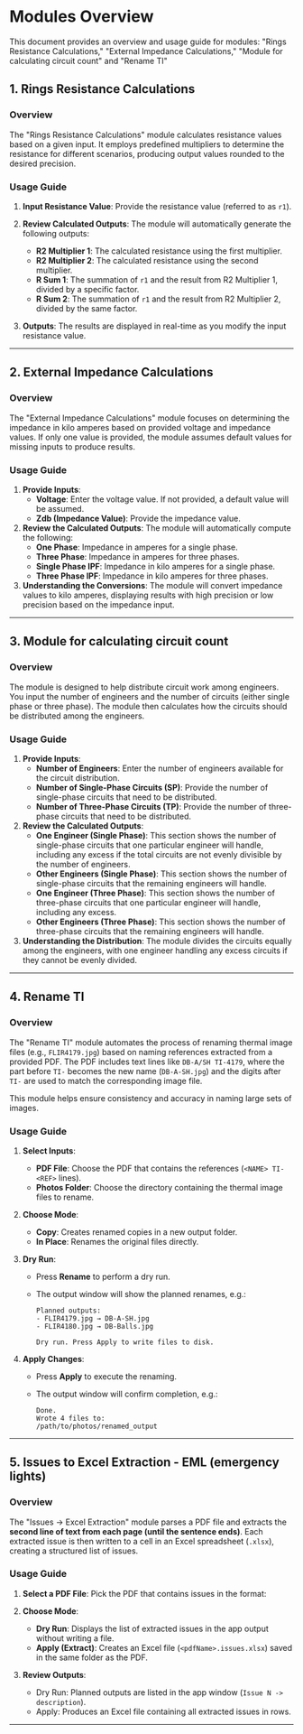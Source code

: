 # Modules Overview

This document provides an overview and usage guide for modules: "Rings Resistance Calculations," "External Impedance Calculations," "Module for calculating circuit count" and "Rename TI"

## 1. Rings Resistance Calculations

### Overview

The "Rings Resistance Calculations" module calculates resistance values based on a given input. It employs predefined multipliers to determine the resistance for different scenarios, producing output values rounded to the desired precision.

### Usage Guide

1. **Input Resistance Value**: Provide the resistance value (referred to as `r1`).
2. **Review Calculated Outputs**: The module will automatically generate the following outputs:
   - **R2 Multiplier 1**: The calculated resistance using the first multiplier.
   - **R2 Multiplier 2**: The calculated resistance using the second multiplier.
   - **R Sum 1**: The summation of `r1` and the result from R2 Multiplier 1, divided by a specific factor.
   - **R Sum 2**: The summation of `r1` and the result from R2 Multiplier 2, divided by the same factor.

3. **Outputs**: The results are displayed in real-time as you modify the input resistance value.

---

## 2. External Impedance Calculations

### Overview

The "External Impedance Calculations" module focuses on determining the impedance in kilo amperes based on provided voltage and impedance values. If only one value is provided, the module assumes default values for missing inputs to produce results.

### Usage Guide

1. **Provide Inputs**:
   - **Voltage**: Enter the voltage value. If not provided, a default value will be assumed.
   - **Zdb (Impedance Value)**: Provide the impedance value.
2. **Review the Calculated Outputs**: The module will automatically compute the following:
   - **One Phase**: Impedance in amperes for a single phase.
   - **Three Phase**: Impedance in amperes for three phases.
   - **Single Phase IPF**: Impedance in kilo amperes for a single phase.
   - **Three Phase IPF**: Impedance in kilo amperes for three phases.
3. **Understanding the Conversions**: The module will convert impedance values to kilo amperes, displaying results with high precision or low precision based on the impedance input.

---

## 3. Module for calculating circuit count

### Overview

The module is designed to help distribute circuit work among engineers. You input the number of engineers and the number of circuits (either single phase or three phase). The module then calculates how the circuits should be distributed among the engineers.

### Usage Guide

1. **Provide Inputs**:
   - **Number of Engineers**: Enter the number of engineers available for the circuit distribution.
   - **Number of Single-Phase Circuits (SP)**: Provide the number of single-phase circuits that need to be distributed.
   - **Number of Three-Phase Circuits (TP)**: Provide the number of three-phase circuits that need to be distributed.
2. **Review the Calculated Outputs**:
   - **One Engineer (Single Phase)**: This section shows the number of single-phase circuits that one particular engineer will handle, including any excess if the total circuits are not evenly divisible by the number of engineers.
   - **Other Engineers (Single Phase)**: This section shows the number of single-phase circuits that the remaining engineers will handle.
   - **One Engineer (Three Phase)**: This section shows the number of three-phase circuits that one particular engineer will handle, including any excess.
   - **Other Engineers (Three Phase)**: This section shows the number of three-phase circuits that the remaining engineers will handle.
3. **Understanding the Distribution**: The module divides the circuits equally among the engineers, with one engineer handling any excess circuits if they cannot be evenly divided.

---

## 4. Rename TI

### Overview

The "Rename TI" module automates the process of renaming thermal image files (e.g., `FLIR4179.jpg`) based on naming references extracted from a provided PDF. The PDF includes text lines like `DB-A/SH TI-4179`, where the part before `TI-` becomes the new name (`DB-A-SH.jpg`) and the digits after `TI-` are used to match the corresponding image file.

This module helps ensure consistency and accuracy in naming large sets of images.

### Usage Guide

1. **Select Inputs**:
   - **PDF File**: Choose the PDF that contains the references (`<NAME> TI-<REF>` lines).
   - **Photos Folder**: Choose the directory containing the thermal image files to rename.
2. **Choose Mode**:
   - **Copy**: Creates renamed copies in a new output folder.
   - **In Place**: Renames the original files directly.
3. **Dry Run**:
   - Press **Rename** to perform a dry run.
   - The output window will show the planned renames, e.g.:

     ```
     Planned outputs:
     - FLIR4179.jpg → DB-A-SH.jpg
     - FLIR4180.jpg → DB-Balls.jpg

     Dry run. Press Apply to write files to disk.
     ```

4. **Apply Changes**:
   - Press **Apply** to execute the renaming.
   - The output window will confirm completion, e.g.:

     ```
     Done.
     Wrote 4 files to:
     /path/to/photos/renamed_output
     ```

---

## 5. Issues to Excel Extraction - EML (emergency lights)

### Overview
The "Issues → Excel Extraction" module parses a PDF file and extracts the **second line of text from each page (until the sentence ends)**. Each extracted issue is then written to a cell in an Excel spreadsheet (`.xlsx`), creating a structured list of issues.

### Usage Guide

1. **Select a PDF File**: Pick the PDF that contains issues in the format:
2. **Choose Mode**:
   - **Dry Run**: Displays the list of extracted issues in the app output without writing a file.
   - **Apply (Extract)**: Creates an Excel file (`<pdfName>.issues.xlsx`) saved in the same folder as the PDF.

3. **Review Outputs**:
   - Dry Run: Planned outputs are listed in the app window (`Issue N -> description`).
   - Apply: Produces an Excel file containing all extracted issues in rows.

---